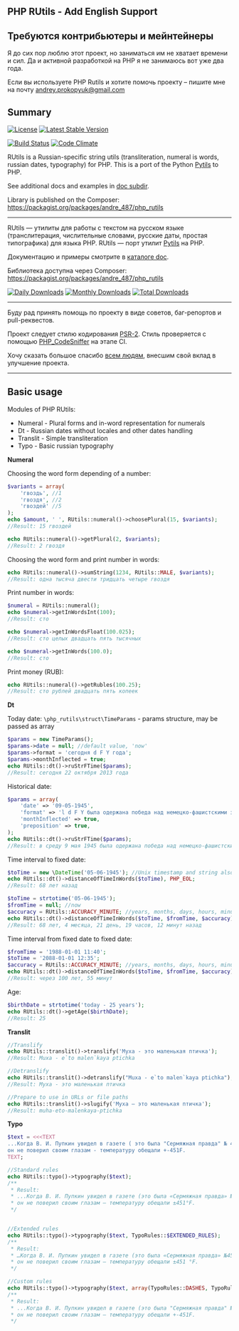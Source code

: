 PHP RUtils - Add English Support
----------

## Требуются контрибьютеры и мейнтейнеры

Я до сих пор люблю этот проект, но заниматься им не хватает времени и сил. Да и активной разработкой на PHP я не занимаюсь вот уже два года.

Если вы используете PHP Rutils и хотите помочь проекту – пишите мне на почту andrey.prokopyuk@gmail.com

## Summary

[![License](https://poser.pugx.org/andre_487/php_rutils/license)](https://packagist.org/packages/andre_487/php_rutils)
[![Latest Stable Version](https://poser.pugx.org/andre_487/php_rutils/v/stable)](https://packagist.org/packages/andre_487/php_rutils)

[![Build Status](https://travis-ci.org/Andre-487/php_rutils.svg)](https://travis-ci.org/Andre-487/php_rutils)
[![Code Climate](https://codeclimate.com/github/Andre-487/php_rutils/badges/gpa.svg)](https://codeclimate.com/github/Andre-487/php_rutils)

RUtils is a Russian-specific string utils (transliteration, numeral is words, russian dates, typography) for PHP.
This is a port of the Python [Pytils](https://github.com/j2a/pytils) to PHP.

See additional docs and examples in [doc subdir](https://github.com/Andre-487/php_rutils/tree/master/doc).

Library is published on the Composer: https://packagist.org/packages/andre_487/php_rutils

----------

RUtils — утилиты для работы c текстом на русском языке (транслитерация, числительные словами, русские даты,
простая типографика) для языка PHP.
RUtils — порт утилит [Pytils](https://github.com/j2a/pytils) на PHP.

Документацию и примеры смотрите в [каталоге doc](https://github.com/Andre-487/php_rutils/tree/master/doc).

Библиотека доступна через Composer: https://packagist.org/packages/andre_487/php_rutils

[![Daily Downloads](https://poser.pugx.org/andre_487/php_rutils/d/daily)](https://packagist.org/packages/andre_487/php_rutils)
[![Monthly Downloads](https://poser.pugx.org/andre_487/php_rutils/d/monthly)](https://packagist.org/packages/andre_487/php_rutils)
[![Total Downloads](https://poser.pugx.org/andre_487/php_rutils/downloads)](https://packagist.org/packages/andre_487/php_rutils)

----------

Буду рад принять помощь по проекту в виде советов, баг-репортов и pull-реквестов.

Проект следует стилю кодирования [PSR-2](https://github.com/php-fig/fig-standards/blob/master/accepted/PSR-2-coding-style-guide.md).
Стиль проверяется с помощью [PHP_CodeSniffer](https://github.com/squizlabs/PHP_CodeSniffer)
на этапе CI.

Хочу сказать большое спасибо [всем людям](https://github.com/Andre-487/php_rutils/graphs/contributors),
внесшим свой вклад в улучшение проекта.

----------

Basic usage
-----------

Modules of PHP RUtils:
 - Numeral - Plural forms and in-word representation for numerals
 - Dt - Russian dates without locales and other dates handling
 - Translit - Simple transliteration
 - Typo - Basic russian typography


**Numeral**

Choosing the word form depending of a number:
```php
$variants = array(
    'гвоздь', //1
    'гвоздя', //2
    'гвоздей' //5
);
echo $amount, ' ', RUtils::numeral()->choosePlural(15, $variants);
//Result: 15 гвоздей

echo RUtils::numeral()->getPlural(2, $variants);
//Result: 2 гвоздя
```

Choosing the word form and print number in words:
```php
echo RUtils::numeral()->sumString(1234, RUtils::MALE, $variants);
//Result: одна тысяча двести тридцать четыре гвоздя
```

Print number in words:
```php
$numeral = RUtils::numeral();
echo $numeral->getInWordsInt(100);
//Result: сто

echo $numeral->getInWordsFloat(100.025);
//Result: сто целых двадцать пять тысячных

echo $numeral->getInWords(100.0);
//Result: сто
```

Print money (RUB):
```php
echo RUtils::numeral()->getRubles(100.25);
//Result: сто рублей двадцать пять копеек
```


**Dt**

Today date:
`\php_rutils\struct\TimeParams` - params structure, may be passed as array
```php
$params = new TimeParams();
$params->date = null; //default value, 'now'
$params->format = 'сегодня d F Y года';
$params->monthInflected = true;
echo RUtils::dt()->ruStrFTime($params);
//Result: сегодня 22 октября 2013 года
```


Historical date:
```php
$params = array(
    'date' => '09-05-1945',
    'format' => 'l d F Y была одержана победа над немецко-фашистскими захватчиками',
    'monthInflected' => true,
    'preposition' => true,
);
echo RUtils::dt()->ruStrFTime($params);
//Result: в среду 9 мая 1945 была одержана победа над немецко-фашистскими захватчиками
```

Time interval to fixed date:
```php
$toTime = new \DateTime('05-06-1945'); //Unix timestamp and string also available
echo RUtils::dt()->distanceOfTimeInWords($toTime), PHP_EOL;
//Result: 68 лет назад

$toTime = strtotime('05-06-1945');
$fromTime = null; //now
$accuracy = RUtils::ACCURACY_MINUTE; //years, months, days, hours, minutes
echo RUtils::dt()->distanceOfTimeInWords($toTime, $fromTime, $accuracy), PHP_EOL;
//Result: 68 лет, 4 месяца, 21 день, 19 часов, 12 минут назад
```


Time interval from fixed date to fixed date:
```php
$fromTime = '1988-01-01 11:40';
$toTime = '2088-01-01 12:35';
$accuracy = RUtils::ACCURACY_MINUTE; //years, months, days, hours, minutes
echo RUtils::dt()->distanceOfTimeInWords($toTime, $fromTime, $accuracy), PHP_EOL;
//Result: через 100 лет, 55 минут
```

Age:
```php
$birthDate = strtotime('today - 25 years');
echo RUtils::dt()->getAge($birthDate);
//Result: 25
```


**Translit**
```php
//Translify
echo RUtils::translit()->translify('Муха - это маленькая птичка');
//Result: Muxa - e`to malen`kaya ptichka

//Detranslify
echo RUtils::translit()->detranslify("Muxa - e`to malen`kaya ptichka");
//Result: Муха - это маленькая птичка

//Prepare to use in URLs or file paths
echo RUtils::translit()->slugify('Муха — это маленькая птичка');
//Result: muha-eto-malenkaya-ptichka
```


**Typo**
```php
$text = <<<TEXT
...Когда В. И. Пупкин увидел в газете ( это была "Сермяжная правда" № 45) рубрику Weather Forecast (r),
он не поверил своим глазам - температуру обещали +-451F.
TEXT;

//Standard rules
echo RUtils::typo()->typography($text);
/**
 * Result:
 * ...Когда В. И. Пупкин увидел в газете (это была «Сермяжная правда» №45) рубрику Weather Forecast®,
 * он не поверил своим глазам — температуру обещали ±451°F.
 */


//Extended rules
echo RUtils::typo()->typography($text, TypoRules::$EXTENDED_RULES);
/**
 * Result:
 * …Когда В. И. Пупкин увидел в газете (это была «Сермяжная правда» №45) рубрику Weather Forecast®,
 * он не поверил своим глазам — температуру обещали ±451 °F.
 */

//Custom rules
echo RUtils::typo()->typography($text, array(TypoRules::DASHES, TypoRules::CLEAN_SPACES));
/**
 * Result:
 * ...Когда В. И. Пупкин увидел в газете (это была "Сермяжная правда" № 45) рубрику Weather Forecast (r),
 * он не поверил своим глазам — температуру обещали +-451F.
 */
```
